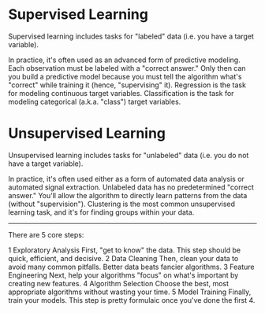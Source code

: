 
# Supervised Learning

Supervised learning includes tasks for "labeled" data (i.e. you have a target variable).

In practice, it's often used as an advanced form of predictive modeling.
Each observation must be labeled with a "correct answer."
Only then can you build a predictive model because you must tell the algorithm what's "correct" while training it (hence, "supervising" it).
Regression is the task for modeling continuous target variables.
Classification is the task for modeling categorical (a.k.a. "class") target variables.

# Unsupervised Learning

Unsupervised learning includes tasks for "unlabeled" data (i.e. you do not have a target variable).

In practice, it's often used either as a form of automated data analysis or automated signal extraction.
Unlabeled data has no predetermined "correct answer."
You'll allow the algorithm to directly learn patterns from the data (without "supervision").
Clustering is the most common unsupervised learning task, and it's for finding groups within your data.

____________________________________________________________________________________________________________

There are 5 core steps:

1
Exploratory Analysis
First, "get to know" the data. This step should be quick, efficient, and decisive.
2
Data Cleaning
Then, clean your data to avoid many common pitfalls. Better data beats fancier algorithms.
3
Feature Engineering
Next, help your algorithms "focus" on what's important by creating new features.
4
Algorithm Selection
Choose the best, most appropriate algorithms without wasting your time.
5
Model Training
Finally, train your models. This step is pretty formulaic once you've done the first 4.
